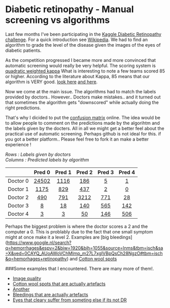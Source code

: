 # Diabetic retinopathy - Manual screening vs algorithms
Last few months I've been participating in the [Kaggle Diabetic Retinopathy challenge](https://www.kaggle.com/c/diabetic-retinopathy-detection). For a quick introduction see [Wikipedia](https://en.wikipedia.org/wiki/Diabetic_retinopathy).
We had to find an algorithm to grade the level of the disease given the images of the eyes of diabetic patients.


<!--
First of all this was a GREAT competition that was helping to come up with a solution that might improve the quality of life for millions of people. For a quick introduction see [Wikipedia](https://en.wikipedia.org/wiki/Diabetic_retinopathy). -->

<!--At the time of writing the team of [me](https://www.kaggle.com/juliandewit) and [Daniel Hammack](https://www.kaggle.com/dhammack) are doing quite well.
The question that keeps coming back to me was how practical an algorithm would be for retinal screening. 
-->

As the competition progressed I became more and more convinced that automatic screening would really be very helpful. The scoring system is [quadratic weighted kappa](https://en.wikipedia.org/wiki/Cohen%27s_kappa) What is interesting to note a few teams scored 85 or higher. According to the literature about Kappa, 85 means that our algorithm is VERY good. [look here](http://virtualhost.cs.columbia.edu/~julia/courses/CS6998/Interrater_agreement.Kappa_statistic.pdf) [and here](https://www.medcalc.org/manual/kappa.php).

Now we come at the main issue. The algorithms had to match the labels provided by doctors.. However.. Doctors make mistakes.. and it turned out that sometimes the algorithm gets "downscored" while actually doing the right predictions.

That's why I dicided to put the [confusion matrix](https://en.wikipedia.org/wiki/Confusion_matrix) online.
The idea would be to allow people to comment on the predictions made by the algorihtm and the labels given by the docters. All in all we might get a better feel about the practical use of automatic screening. Perhaps github is not ideal for this. if you got a better platform.. Please feel free to fork it an make a better experience !


*Rows : Labels given by doctors*<br>
*Columns : Predicted labels by algorithm*<br>

|   |Pred 0|Pred 1|Pred 2|Pred 3|Pred 4|
|:-------|:----:|:----:|:----:|:----:|:----:|
|Doctor 0|[24502](https://github.com/juliandewit/kaggle_retinopathy/blob/master/lists/00/list.md)|[1116](https://github.com/juliandewit/kaggle_retinopathy/blob/master/lists/01/list.md)|[186](https://github.com/juliandewit/kaggle_retinopathy/blob/master/lists/02/list.md)|[5](https://github.com/juliandewit/kaggle_retinopathy/blob/master/lists/03/list.md)|[1](https://github.com/juliandewit/kaggle_retinopathy/blob/master/lists/04/list.md)|
|Doctor 1|[1175](https://github.com/juliandewit/kaggle_retinopathy/blob/master/lists/10/list.md)|[829](https://github.com/juliandewit/kaggle_retinopathy/blob/master/lists/11/list.md)|[437](https://github.com/juliandewit/kaggle_retinopathy/blob/master/lists/12/list.md)|[2](https://github.com/juliandewit/kaggle_retinopathy/blob/master/lists/13/list.md)|[0](https://github.com/juliandewit/kaggle_retinopathy/blob/master/lists/14/list.md)|
|Doctor 2|[490](https://github.com/juliandewit/kaggle_retinopathy/blob/master/lists/20/list.md)|[791](https://github.com/juliandewit/kaggle_retinopathy/blob/master/lists/21/list.md)|[3212](https://github.com/juliandewit/kaggle_retinopathy/blob/master/lists/22/list.md)|[771](https://github.com/juliandewit/kaggle_retinopathy/blob/master/lists/23/list.md)|[28](https://github.com/juliandewit/kaggle_retinopathy/blob/master/lists/24/list.md)|
|Doctor 3|[8](https://github.com/juliandewit/kaggle_retinopathy/blob/master/lists/30/list.md)|[18](https://github.com/juliandewit/kaggle_retinopathy/blob/master/lists/31/list.md)|[140](https://github.com/juliandewit/kaggle_retinopathy/blob/master/lists/32/list.md)|[565](https://github.com/juliandewit/kaggle_retinopathy/blob/master/lists/33/list.md)|[142](https://github.com/juliandewit/kaggle_retinopathy/blob/master/lists/34/list.md)|
|Doctor 4|[3](https://github.com/juliandewit/kaggle_retinopathy/blob/master/lists/40/list.md)|[3](https://github.com/juliandewit/kaggle_retinopathy/blob/master/lists/41/list.md)|[50](https://github.com/juliandewit/kaggle_retinopathy/blob/master/lists/42/list.md)|[146](https://github.com/juliandewit/kaggle_retinopathy/blob/master/lists/43/list.md)|[506](https://github.com/juliandewit/kaggle_retinopathy/blob/master/lists/44/list.md)|

Perhaps the biggest problem is where the doctor scores a 2 and the computer a 0.
This is problably due to the fact that one small symptom might at once make it a level 2.
Examples are [big bleedings] (https://www.google.nl/search?q=hemorrhages&espv=2&biw=1920&bih=1055&source=lnms&tbm=isch&sa=X&ved=0CAYQ_AUoAWoVChMImp_m27L7xgIVBpQsCh28NgzO#tbm=isch&q=hemorhages+retinopathy) and [Cotton wool spots](https://www.google.nl/search?q=hemorrhages&espv=2&biw=1920&bih=1055&source=lnms&tbm=isch&sa=X&ved=0CAYQ_AUoAWoVChMImp_m27L7xgIVBpQsCh28NgzO#tbm=isch&q=cotton+wool+spots+)

###Some examples that I encountered. There are many more of them!.
- [Image quality](https://github.com/juliandewit/kaggle_retinopathy/blob/master/quality.png)
- [Cotton wool spots that are actually artefacts]( https://github.com/juliandewit/kaggle_retinopathy/blob/master/lists/20/10/10501_right.md)
- [Another](https://github.com/juliandewit/kaggle_retinopathy/blob/master/lists/20/10/10616_left.md)
- [Bleedings that are actually artefacts](https://github.com/juliandewit/kaggle_retinopathy/blob/master/lists/20/10/10671_right.md)
- [Eyes that cleary suffer from someting else if its not DR](https://github.com/juliandewit/kaggle_retinopathy/blob/master/lists/03/list.md)










